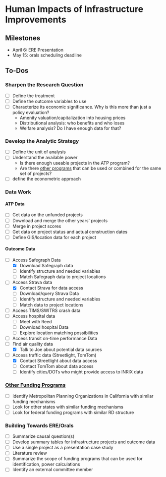 # Human Impacts of Infrastructure Improvements

## Milestones

- April 6: ERE Presentation
- May 15: orals scheduling deadline

## To-Dos

### Sharpen the Research Question

- [ ] Define the treatment
- [ ] Define the outcome variables to use
- [ ] Characterize its economic significance. Why is this more than just a policy evaluation?
	- Amenity valuation/capitalization into housing prices
	- Distributional analysis: who benefits and who loses
	- Welfare analysis? Do I have enough data for that?

### Develop the Analytic Strategy

- [ ] Define the unit of analysis
- [ ] Understand the available power
	- Is there enough useable projects in the ATP program?
	- Are there [other programs](https://docs.google.com/spreadsheets/d/1TxLO-5f8JYMfYBA36-aJs-UnfBgDcFMiNtmClkDimLU/edit#gid=0) that can be used or combined for the same set of projects?
- [ ] define the econometric approach

### Data Work

#### ATP Data

- [ ] Get data on the unfunded projects
- [ ] Download and merge the other years' projects
- [ ] Merge in project scores
- [ ] Get data on project status and actual construction dates
- [ ] Define GIS/location data for each project

#### Outcome Data

- [ ] Access Safegraph Data
	- [X] Download Safegraph data
	- [ ] Identify structure and needed variables
	- [ ] Match Safegraph data to project locations
- [ ] Access Strava data
	- [X] Contact Strava for data access
	- [ ] Download/query Strava Data
	- [ ] Identify structure and needed variables
	- [ ] Match data to project locations
- [ ] Access TIMS/SWITRS crash data
- [ ] Access hospital data
	- [ ] Meet with Reed
	- [ ] Download hospital Data
	- [ ] Explore location matching possibilities
- [ ] Access transit on-time performance Data
- [ ] Find air quality data
	- [X] Talk to Joe about potential data sources
- [ ] Access traffic data (Streetlight, TomTom)
	- [X] Contact Streetlight about data access
	- [ ] Contact TomTom about data access
	- [ ] Identify cities/DOTs who might provide access to INRIX data

### [Other Funding Programs](https://docs.google.com/spreadsheets/d/1TxLO-5f8JYMfYBA36-aJs-UnfBgDcFMiNtmClkDimLU/edit#gid=0)

- [ ] Identify Metropolitan Planning Organizations in California with similar funding mechanisms
- [ ] Look for other states with similar funding mechanisms
- [ ] Look for federal funding programs with similar RD structure

### Building Towards ERE/Orals

- [ ] Summarize causal question(s)
- [ ] Develop summary tables for infrastructure projects and outcome data
- [ ] Use a single project as a presentation case study
- [ ] Literature review
- [ ] Summarize the scope of funding programs that can be used for identification, power calculations
- [ ] Identify an external committee member
